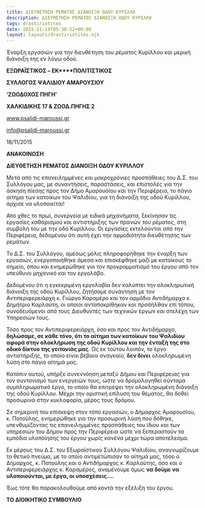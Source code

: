 ```yaml
---
title: ΔΙΕΥΘΕΤΗΣΗ ΡΕΜΑΤΟΣ ΔΙΑΝΟΙΞΗ ΟΔΟΥ ΚΥΡΙΛΛΟ
description: ΔΙΕΥΘΕΤΗΣΗ ΡΕΜΑΤΟΣ ΔΙΑΝΟΙΞΗ ΟΔΟΥ ΚΥΡΙΛΛΟ
tags: drastiriotites
date: 2015-11-19T05:38:52+00:00
layout: layouts/drastiriotites.njk
---
```

Έναρξη εργασιών για την διευθέτηση του ρέματος Κυρίλλου και μερική διάνοιξη της εν λόγω οδού.
<!-- excerpt -->
**ΕΞΩΡΑΪΣΤΙΚΟΣ –** **EK****ΠΟΛΙΤΙΣΤΙΚΟΣ**

 **ΣΥΛΛΟΓΟΣ ΨΑΛΙΔΙΟΥ ΑΜΑΡΟΥΣΙΟΥ**

**‘ΖΩΟΔΟΧΟΣ ΠΗΓΗ’**

**ΧΑΛΚΙΔΙΚΗΣ 17 &amp; ΖΩΟΔ.ΠΗΓΗΣ 2**

www.psalidi-maroussi.gr

<info@psalidi-maroussi.gr>

 18/11/2015

**ΑΝΑΚΟΙΝΩΣΗ**

**ΔΙΕΥΘΕΤΗΣΗ ΡΕΜΑΤΟΣ ΔΙΑΝΟΙΞΗ ΟΔΟΥ ΚΥΡΙΛΛΟΥ**

Μετά από τις επανειλημμένες και μακροχρόνιες προσπάθειες του Δ.Σ. του Συλλόγου μας, με συναντήσεις, παραστάσεις, και επιστολές για την άσκηση πίεσης προς τον Δήμο Αμαρουσίου και την Περιφέρεια, το πάγιο αίτημα των κατοίκων του Ψαλιδίου, για τη διάνοιξη της οδού Κυρίλλου, άρχισε να υλοποιείται!

Από χθες το πρωί, συνεργεία με ειδικά μηχανήματα, ξεκίνησαν τις εργασίες καθαρισμού και αντιστήριξης των πρανών του ρέματος, στη συμβολή του με την οδό Κυρίλλου. Οι εργασίες εκτελούνται από την Περιφέρεια, δεδομένου ότι αυτή έχει την αρμοδιότητα διευθέτησης των ρεμάτων.

Το Δ.Σ. του Συλλόγου, αμέσως μόλις πληροφορήθηκε την έναρξη των εργασιών, ενεργοποιήθηκε άμεσα και επισκέφθηκε μαζί με κατοίκους το σημείο, όπου και ενημερώθηκε για τον προγραμματισμό του έργου από τον υπεύθυνο μηχανικό και τον εργολάβο.

Δεδομένου ότι η εγκεκριμένη εργολαβία δεν καλύπτει την ολοκληρωτική διάνοιξη της οδού Κυρίλλου, ζητήσαμε συνάντηση με τον Αντιπεριφερειάρχη κ. Γιώργο Καραμέρο και τον αρμόδιο Αντιδήμαρχο κ. Δημήτριο Καρλαύτη, οι οποίοι ανταποκρίθηκαν και προσήλθαν επί τόπου, συνοδευόμενοι από τους Διευθυντές των τεχνικών έργων και στελέχη των Υπηρεσιών τους.

Τόσο προς τον Αντιπεριφερειάρχη, όσο και προς τον Αντιδήμαρχο, **δηλώσαμε, σε κάθε τόνο, ότι το αίτημα των κατοίκων του Ψαλιδίου αφορά στην ολοκλήρωση της οδού Κυρίλλου και την ένταξή της στο οδικό δίκτυο της γειτονιάς μας**. Ως εκ τούτου λοιπόν, το έργο αντιστήριξης, το οποίο είναι βέβαια αναγκαίο, **δεν δίνει** ολοκληρωμένη λύση στο πάγιο αίτημά μας.

Κατόπιν αυτού, υπήρξε συνεννόηση μεταξύ Δήμου και Περιφέρειας για τον συντονισμό των ενεργειών τους, ώστε να δρομολογηθεί σύντομα συμπληρωματικό έργο, το οποίο θα επιτρέψει την ολοκληρωμένη διάνοιξη της οδού Κυρίλλου. Μέχρι την οριστική επίλυση του θέματος, θα δοθεί προσωρινά στην κυκλοφορία, μέρος τους δρόμου.

Σε σημερινή του επίσκεψη στον τόπο εργασιών, ο Δήμαρχος Αμαρουσίου, κ. Πατούλης, ενημερώθηκε για την προσωρινή λύση που δόθηκε, υπενθυμίζοντας τις επανειλημμένες προσπάθειες του ίδιου και των υπηρεσιών του Δήμου προς την Περιφέρεια ώστε να ξεπεραστούν τα εμπόδια υλοποίησης του έργου χωρίς κανένα μέχρι τώρα αποτέλεσμα.

Εκ μέρους του Δ.Σ. του Εξωραϊστικού Συλλόγου Ψαλιδίου, αναγνωρίζουμε το θετικό πνεύμα, με το οποίο αντιμετώπισαν το αίτημά μας, τόσο ο Δήμαρχος, κ. Πατούλης και ο Αντιδήμαρχος κ. Καρλαύτης, όσο και ο Αντιπεριφερειάρχης κ. Καραμέρος, αναμένουμε όμως **να** **δούμε να υλοποιούνται, με έργα, οι υποσχέσεις....**

Έως τότε θα παρακολουθούμε από κοντά την εξέλιξη του έργου.

**ΤΟ ΔΙΟΙΚΗΤΙΚΟ ΣΥΜΒΟΥΛΙΟ**
